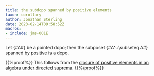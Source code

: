 ```yaml
---
title: the subdcpo spanned by positive elements
taxon: corollary
author: Jonathan Sterling
date: 2023-02-14T09:58:52Z
macros: 
- include: jms-001E
---
```


Let {#A#} be a pointed dcpo; then the subposet {#A^+\subseteq A#} spanned by [positive](jms-001M) is a dcpo.

{{%proof%}}
This follows from the [closure of positive elements in an algebra under directed suprema](jms-001O).
{{%/proof%}}
